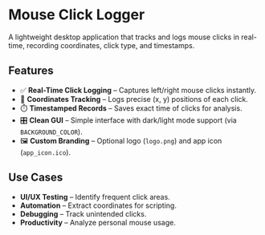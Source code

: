 # Mouse Click Logger  

A lightweight desktop application that tracks and logs mouse clicks in real-time, recording coordinates, click type, and timestamps.  

## Features  
- ✅ **Real-Time Click Logging** – Captures left/right mouse clicks instantly.  
- 📍 **Coordinates Tracking** – Logs precise (x, y) positions of each click.  
- ⏱️ **Timestamped Records** – Saves exact time of clicks for analysis.  
- 🎛️ **Clean GUI** – Simple interface with dark/light mode support (via `BACKGROUND_COLOR`).  
- 🖼️ **Custom Branding** – Optional logo (`logo.png`) and app icon (`app_icon.ico`).  

## Use Cases  
- **UI/UX Testing** – Identify frequent click areas.  
- **Automation** – Extract coordinates for scripting.  
- **Debugging** – Track unintended clicks.  
- **Productivity** – Analyze personal mouse usage.  
